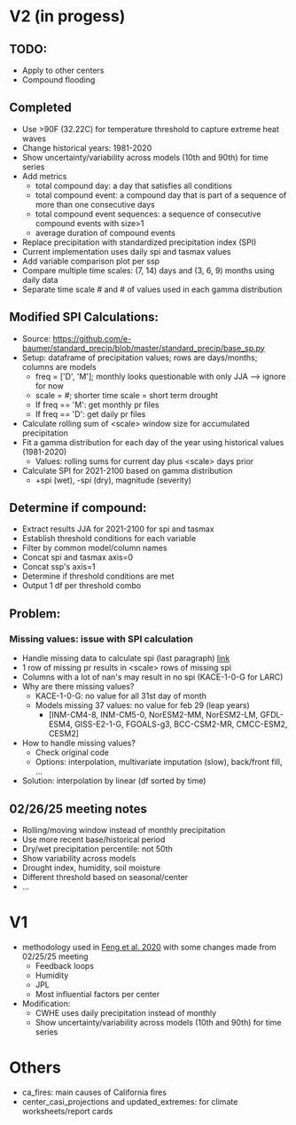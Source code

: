 # V2 (in progess)
## TODO:
- Apply to other centers
- Compound flooding

## Completed
- Use >90F (32.22C) for temperature threshold to capture extreme heat waves
- Change historical years: 1981-2020
- Show uncertainty/variability across models (10th and 90th) for time series
- Add metrics
	- total compound day: a day that satisfies all conditions
	- total compound event: a compound day that is part of a sequence of more than one consecutive days
    - total compound event sequences: a sequence of consecutive compound events with size>1
    - average duration of compound events
- Replace precipitation with standardized precipitation index (SPI)
- Current implementation uses daily spi and tasmax values
- Add variable comparison plot per ssp
- Compare multiple time scales: (7, 14) days and (3, 6, 9) months using daily data
- Separate time scale # and # of values used in each gamma distribution

## Modified SPI Calculations:
- Source: https://github.com/e-baumer/standard_precip/blob/master/standard_precip/base_sp.py
- Setup: dataframe of precipitation values; rows are days/months; columns are models
    - freq = ['D', 'M']; monthly looks questionable with only JJA --> ignore for now
    - scale = #; shorter time scale = short term drought
    - If freq == 'M': get monthly pr files
    - If freq == 'D': get daily pr files
- Calculate rolling sum of \<scale\> window size for accumulated precipitation
- Fit a gamma distribution for each day of the year using historical values (1981-2020)
    - Values: rolling sums for current day plus \<scale\> days prior
- Calculate SPI for 2021-2100 based on gamma distribution
    - +spi (wet), -spi (dry), magnitude (severity)

## Determine if compound:
- Extract results JJA for 2021-2100 for spi and tasmax
- Establish threshold conditions for each variable
- Filter by common model/column names
- Concat spi and tasmax axis=0
- Concat ssp's axis=1
- Determine if threshold conditions are met
- Output 1 df per threshold combo

## Problem:
### Missing values: issue with SPI calculation
- Handle missing data to calculate spi (last paragraph) [link](https://www.droughtmanagement.info/literature/WMO_standardized_precipitation_index_user_guide_en_2012.pdf#page=9)
- 1 row of missing pr results in \<scale\> rows of missing spi
- Columns with a lot of nan's may result in no spi (KACE-1-0-G for LARC)
- Why are there missing values?
    - KACE-1-0-G: no value for all 31st day of month
    - Models missing 37 values: no value for feb 29 (leap years)
        - [INM-CM4-8, INM-CM5-0, NorESM2-MM, NorESM2-LM, GFDL-ESM4, GISS-E2-1-G, FGOALS-g3, BCC-CSM2-MR, CMCC-ESM2, CESM2]
- How to handle missing values? 
    - Check original code
    - Options: interpolation, multivariate imputation (slow), back/front fill, ...
- Solution: interpolation by linear (df sorted by time)

## 02/26/25 meeting notes
- Rolling/moving window instead of monthly precipitation
- Use more recent base/historical period
- Dry/wet precipitation percentile: not 50th
- Show variability across models
- Drought index, humidity, soil moisture
- Different threshold based on seasonal/center
- ...


# V1
- methodology used in [Feng et al. 2020](https://www.sciencedirect.com/science/article/pii/S2212094720303121?via%3Dihub#bib17) with some changes made from 02/25/25 meeting
	- Feedback loops
	- Humidity
	- JPL
	- Most influential factors per center
- Modification:
	- CWHE uses daily precipitation instead of monthly
	- Show uncertainty/variability across models (10th and 90th) for time series


# Others
- ca_fires: main causes of California fires
- center_casi_projections and updated_extremes: for climate worksheets/report cards
 
